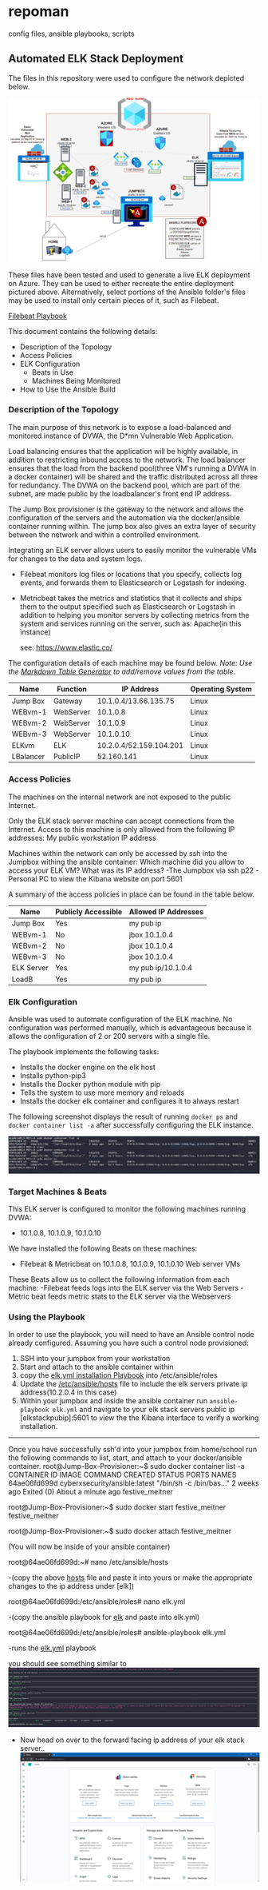 

# repoman
config files, ansible playbooks, scripts

## Automated ELK Stack Deployment

The files in this repository were used to configure the network depicted below.

![alt text](https://github.com/weavermike012/repoman/blob/main/azure2.png)

These files have been tested and used to generate a live ELK deployment on Azure. They can be used to either recreate the entire deployment pictured above. Alternatively, select portions of the Ansible folder's files may be used to install only certain pieces of it, such as Filebeat.

[Filebeat Playbook](https://github.com/weavermike012/repoman/blob/main/Ansible/filebeat-playbook.yml)


This document contains the following details:
- Description of the Topology
- Access Policies
- ELK Configuration
  - Beats in Use
  - Machines Being Monitored
- How to Use the Ansible Build


### Description of the Topology

The main purpose of this network is to expose a load-balanced and monitored instance of DVWA, the D*mn Vulnerable Web Application.

Load balancing ensures that the application will be highly available, in addition to restricting inbound access to the network.
   The load balancer ensures that the load from the backend pool(three VM's running a DVWA in a docker container) will be shared and the traffic distributed across all three for redundancy. The DVWA on the backend pool, which are part of the subnet, are made public by the loadbalancer's front end IP address. 

  The Jump Box provisioner is the gateway to the network and allows the configuration of the servers and the automation via the docker/ansible container running within. The jump box also gives an extra layer of security between the network and within a controlled environment.

Integrating an ELK server allows users to easily monitor the vulnerable VMs for changes to the data and system logs.
- Filebeat monitors log files or locations that you specify, collects log events, and forwards them to Elasticsearch or Logstash for indexing. 

- Metricbeat takes the metrics and statistics that it collects and ships them to the output specified such as Elasticsearch or Logstash in addition to helping you monitor servers by collecting metrics from the system and services running on the server, such as: Apache(in this instance)

   see: https://www.elastic.co/

The configuration details of each machine may be found below.
_Note: Use the [Markdown Table Generator](http://www.tablesgenerator.com/markdown_tables) to add/remove values from the table_.

| Name     | Function | IP Address | Operating System |
|----------|----------|------------|------------------|
| Jump Box | Gateway  | 10.1.0.4/13.66.135.75  | Linux            |
| WEBvm-1  | WebServer| 10.1.0.8   | Linux            |
| WEBvm-2  | WebServer| 10.1.0.9   | Linux            |
| WEBvm-3  | WebServer| 10.1.0.10  | Linux            |
| ELKvm    | ELK      | 10.2.0.4/52.159.104.201   | Linux            |
| LBalancer| PublicIP | 52.160.141 | Linux            |
### Access Policies

The machines on the internal network are not exposed to the public Internet. 

Only the ELK stack server machine can accept connections from the Internet. Access to this machine is only allowed from the following IP addresses: My public workstation IP address

Machines within the network can only be accessed by ssh into the Jumpbox withing the ansible container: Which machine did you allow to access your ELK VM? What was its IP address?
   -The Jumpbox via ssh p22
   -Personal PC to view the Kibana website on port 5601

A summary of the access policies in place can be found in the table below.

| Name     | Publicly Accessible | Allowed IP Addresses |
|----------|---------------------|----------------------|
| Jump Box | Yes                 | my pub ip            |
| WEBvm-1  | No                  | jbox 10.1.0.4        |
| WEBvm-2  | No                  | jbox 10.1.0.4        |
| WEBvm-3  | No                  | jbox 10.1.0.4        |
|ELK Server| Yes                 | my pub ip/10.1.0.4   |
| LoadB    | Yes                 | my pub ip            |

### Elk Configuration

Ansible was used to automate configuration of the ELK machine. No configuration was performed manually, which is advantageous because it allows the configuration of 2 or 200 servers with a single file.

The playbook implements the following tasks:
- Installs the docker engine on the elk host
- Installs python-pip3
- Installs the Docker python module with pip
- Tells the system to use more memory and reloads
- Installs the docker elk container and configures it to always restart 

The following screenshot displays the result of running `docker ps` and `docker container list -a` after successfully configuring the ELK instance.

![alt text](https://raw.githubusercontent.com/weavermike012/repoman/main/Images/docker_ps_output.png)

### Target Machines & Beats
This ELK server is configured to monitor the following machines running DVWA:
- 10.1.0.8, 10.1.0.9, 10.1.0.10

We have installed the following Beats on these machines:
- Filebeat & Metricbeat on 10.1.0.8, 10.1.0.9, 10.1.0.10 Web server VMs

These Beats allow us to collect the following information from each machine:
-Filebeat feeds logs into the ELK server via the Web Servers
-Metric beat feeds metric stats to the ELK server via the Webservers

### Using the Playbook
In order to use the playbook, you will need to have an Ansible control node already configured. Assuming you have such a control node provisioned: 

  1) SSH into your jumpbox from your workstation
  2) Start and attach to the ansible container within
  3) copy the [elk.yml installation Playbook](https://github.com/weavermike012/repoman/blob/main/Ansible/elk.yml) into /etc/ansible/roles
  4) Update the [/etc/ansible/hosts](https://github.com/weavermike012/repoman/blob/main/Ansible/hosts.yml) file to include the elk servers private ip address(10.2.0.4 in this case)
  5) Within your jumpbox and inside the ansible container run `ansible-playbook elk.yml` and navigate to your elk stack servers public ip [elkstackpubip]:5601 to view the the Kibana interface to verify a working installation.

  
 ----------------------------------------------
 Once you have successfully ssh'd into your jumpbox from home/school run the following commands to list, start, and attach to your docker/ansible container.
root@Jump-Box-Provisioner:~$ sudo docker container list -a
CONTAINER ID   IMAGE                           COMMAND                  CREATED       STATUS                          PORTS     NAMES
64ae06fd699d   cyberxsecurity/ansible:latest   "/bin/sh -c /bin/bas…"   2 weeks ago   Exited (0) About a minute ago             festive_meitner

root@Jump-Box-Provisioner:~$ sudo docker start festive_meitner
festive_meitner

root@Jump-Box-Provisioner:~$ sudo docker attach festive_meitner

(You will now be inside of your ansible container) 

root@64ae06fd699d:~# nano /etc/ansible/hosts

  -(copy the above [hosts](https://github.com/weavermike012/repoman/blob/main/Ansible/hosts.yml) file and paste it into yours or make the appropriate changes to the ip address under [elk])
  
root@64ae06fd699d:/etc/ansible/roles# nano elk.yml

  -(copy the ansible playbook for [elk](https://github.com/weavermike012/repoman/blob/main/Ansible/elk.yml) and paste into elk.yml)
  
root@64ae06fd699d:/etc/ansible/roles# ansible-playbook elk.yml

  -runs the [elk.yml](https://github.com/weavermike012/repoman/blob/main/Ansible/elk.yml) playbook

 you should see something similar to
  ![alt text](https://raw.githubusercontent.com/weavermike012/repoman/main/Images/elkplaybookrun.JPG)
 
 

 - Now head on over to the forward facing ip address of your elk stack server..
![alt text](https://raw.githubusercontent.com/weavermike012/repoman/main/Images/kibana.jpg)

  
  
  


 
 
